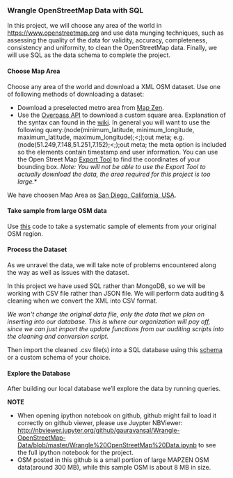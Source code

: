 ### Wrangle OpenStreetMap Data with SQL

In this project, we will choose any area of the world in https://www.openstreetmap.org and use data munging techniques, such as assessing the quality of the data for validity, accuracy, completeness, consistency and uniformity, to clean the OpenStreetMap data. Finally, we will use SQL as the data schema to complete the project.

#### Choose Map Area
Choose any area of the world and download a XML OSM dataset. Use one of following methods of downloading a dataset:

- Download a preselected metro area from [Map Zen](https://mapzen.com/data/metro-extracts/).
- Use the [Overpass API](http://overpass-api.de/query_form.html) to download a custom square area. Explanation of the syntax can found in the [wiki](http://wiki.openstreetmap.org/wiki/Overpass_API). In general you will want to use the following query:(node(minimum_latitude, minimum_longitude, maximum_latitude, maximum_longitude);<;);out meta; e.g. (node(51.249,7.148,51.251,7.152);<;);out meta; the meta option is included so the elements contain timestamp and user information. You can use the Open Street Map [Export Tool](http://www.openstreetmap.org/export#map=5/42.618/-7.559) to find the coordinates of your bounding box. *Note: You will not be able to use the Export Tool to actually download the data, the area required for this project is too large.**

We have choosen Map Area as [San Diego, California, USA](https://mapzen.com/data/metro-extracts/metro/san-diego_california/).

#### Take sample from large OSM data
Use [this](https://github.com/gauravansal/Wrangle-OpenStreetMap-Data/blob/master/Take%20systematic%20sample%20from%20large%20OSM%20data.md) code to take a systematic sample of elements from your original OSM region.

#### Process the Dataset
As we unravel the data, we will take note of problems encountered along the way as well as issues with the dataset.

In this project we have used SQL rather than MongoDB, so we will be working with CSV file rather than JSON file. We will perform data auditing & cleaning when we convert the XML into CSV format.

*We won't change the original data file, only the data that we plan on inserting into our database. This is where our organization will pay off, since we can just import the update functions from our auditing scripts into the cleaning and conversion script.*

Then import the cleaned .csv file(s) into a SQL database using this [schema](https://gist.github.com/swwelch/f1144229848b407e0a5d13fcb7fbbd6f) or a custom schema of your choice.

#### Explore the Database
After building our local database we’ll explore the data by running queries.

**NOTE**
- When opening ipython notebook on github, github might fail to load it correctly on github viewer, please use Juypter NBViewer: http://nbviewer.jupyter.org/github/gauravansal/Wrangle-OpenStreetMap-Data/blob/master/Wrangle%20OpenStreetMap%20Data.ipynb to see the full ipython notebook for the project.
- OSM posted in this github is a small portion of large MAPZEN OSM data(around 300 MB), while this sample OSM is about 8 MB in size.



